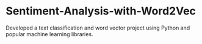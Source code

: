 # Sentiment-Analysis-with-Word2Vec
Developed a text classification and word vector project using Python and popular machine learning libraries.
